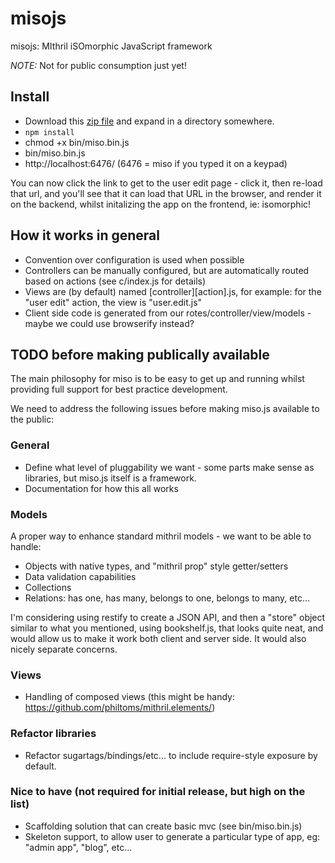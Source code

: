 misojs
======

misojs: MIthril iSOmorphic JavaScript framework

_NOTE:_ Not for public consumption just yet!

## Install

* Download this [zip file](https://github.com/jsguy/misojs/archive/master.zip) and expand in a directory somewhere.
* `npm install`
* chmod +x bin/miso.bin.js
* bin/miso.bin.js
* http://localhost:6476/ (6476 = miso if you typed it on a keypad)

You can now click the link to get to the user edit page - click it, then re-load that url, and you'll see that it can load that URL in the browser, and render it on the backend, whilst initalizing the app on the frontend, ie: isomorphic!

## How it works in general

* Convention over configuration is used when possible
* Controllers can be manually configured, but are automatically routed based on actions (see c/index.js for details)
* Views are (by default) named [controller][action].js, for example: for the "user edit" action, the view is "user.edit.js"
* Client side code is generated from our rotes/controller/view/models - maybe we could use browserify instead?



## TODO before making publically available

The main philosophy for miso is to be easy to get up and running whilst providing full support for best practice development.

We need to address the following issues before making miso.js available to the public:

### General

* Define what level of pluggability we want - some parts make sense as libraries, but miso.js itself is a framework.
* Documentation for how this all works

### Models

A proper way to enhance standard mithril models - we want to be able to handle:

* Objects with native types, and "mithril prop" style getter/setters
* Data validation capabilities
* Collections
* Relations: has one, has many, belongs to one, belongs to many, etc...

I'm considering using restify to create a JSON API, and then a "store" object similar to what you mentioned, using bookshelf.js, that looks quite neat, and would allow us to make it work both client and server side. It would also nicely separate concerns.

### Views

* Handling of composed views (this might be handy: https://github.com/philtoms/mithril.elements/)

### Refactor libraries

* Refactor sugartags/bindings/etc... to include require-style exposure by default.

### Nice to have (not required for initial release, but high on the list)

* Scaffolding solution that can create basic mvc (see bin/miso.bin.js)
* Skeleton support, to allow user to generate a particular type of app, eg: "admin app", "blog", etc... 


